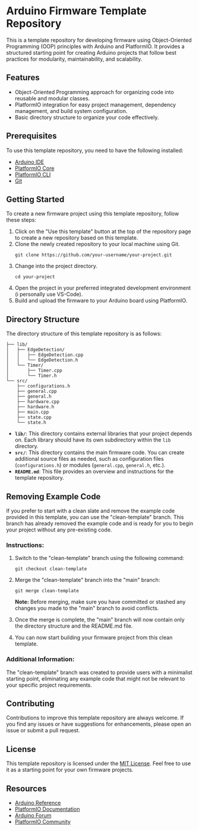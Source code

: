 # Arduino Firmware Template Repository

This is a template repository for developing firmware using Object-Oriented Programming (OOP) principles with Arduino and PlatformIO. It provides a structured starting point for creating Arduino projects that follow best practices for modularity, maintainability, and scalability.

## Features

- Object-Oriented Programming approach for organizing code into reusable and modular classes.
- PlatformIO integration for easy project management, dependency management, and build system configuration.
- Basic directory structure to organize your code effectively.

## Prerequisites

To use this template repository, you need to have the following installed:

- [Arduino IDE](https://www.arduino.cc/en/software)
- [PlatformIO Core](https://platformio.org/platformio-ide)
- [PlatformIO CLI](https://docs.platformio.org/en/latest/core/installation.html)
- [Git](https://git-scm.com/)

## Getting Started

To create a new firmware project using this template repository, follow these steps:

1. Click on the "Use this template" button at the top of the repository page to create a new repository based on this template.
2. Clone the newly created repository to your local machine using Git.
   ```
   git clone https://github.com/your-username/your-project.git
   ```
3. Change into the project directory.
   ```
   cd your-project
   ```
4. Open the project in your preferred integrated development environment (i personally use VS-Code).
5. Build and upload the firmware to your Arduino board using PlatformIO.

## Directory Structure

The directory structure of this template repository is as follows:

```
├── lib/
│   ├── EdgeDetection/
│   │   ├── EdgeDetection.cpp
│   │   └── EdgeDetection.h
│   └── Timer/
│       ├── Timer.cpp
│       └── Timer.h
└── src/
    ├── configurations.h
    ├── general.cpp
    ├── general.h
    ├── hardware.cpp
    ├── hardware.h
    ├── main.cpp
    ├── state.cpp
    └── state.h
```

- **`lib/`**: This directory contains external libraries that your project depends on. Each library should have its own subdirectory within the `lib` directory.
- **`src/`**: This directory contains the main firmware code. You can create additional source files as needed, such as configuration files (`configurations.h`) or modules (`general.cpp`, `general.h`, etc.).
- **`README.md`**: This file provides an overview and instructions for the template repository.

## Removing Example Code

If you prefer to start with a clean slate and remove the example code provided in this template, you can use the "clean-template" branch. This branch has already removed the example code and is ready for you to begin your project without any pre-existing code.

### Instructions:

1. Switch to the "clean-template" branch using the following command:
   ```
   git checkout clean-template
   ```

2. Merge the "clean-template" branch into the "main" branch:
   ```
   git merge clean-template
   ```

   **Note:** Before merging, make sure you have committed or stashed any changes you made to the "main" branch to avoid conflicts.

3. Once the merge is complete, the "main" branch will now contain only the directory structure and the README.md file.

4. You can now start building your firmware project from this clean template.

### Additional Information:

The "clean-template" branch was created to provide users with a minimalist starting point, eliminating any example code that might not be relevant to your specific project requirements.



## Contributing

Contributions to improve this template repository are always welcome. If you find any issues or have suggestions for enhancements, please open an issue or submit a pull request.

## License

This template repository is licensed under the [MIT License](LICENSE). Feel free to use it as a starting point for your own firmware projects.

## Resources

- [Arduino Reference](https://www.arduino.cc/reference/en/)
- [PlatformIO Documentation](https://docs.platformio.org/)
- [Arduino Forum](https://forum.arduino.cc/)
- [PlatformIO Community](https://community.platformio.org/)

